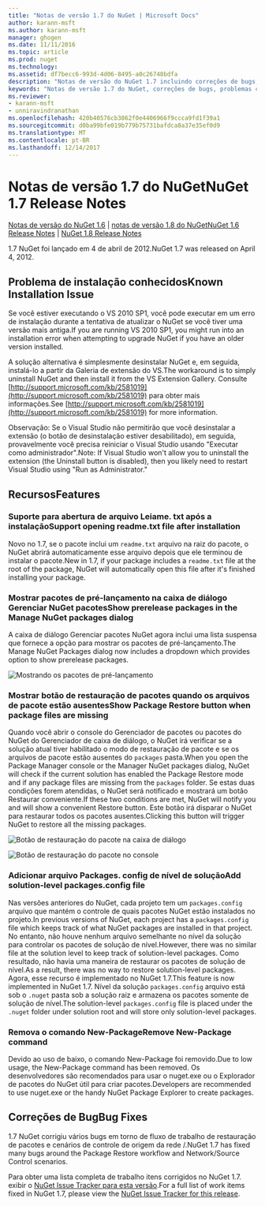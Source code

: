 ```yaml
---
title: "Notas de versão 1.7 do NuGet | Microsoft Docs"
author: karann-msft
ms.author: karann-msft
manager: ghogen
ms.date: 11/11/2016
ms.topic: article
ms.prod: nuget
ms.technology: 
ms.assetid: df7becc6-993d-4d06-8495-a0c26748bdfa
description: "Notas de versão do NuGet 1.7 incluindo correções de bugs, problemas conhecidos, recursos adicionados e DCRs."
keywords: "Notas de versão 1.7 do NuGet, correções de bugs, problemas conhecidos, adicionaram recursos, DCRs"
ms.reviewer:
- karann-msft
- unniravindranathan
ms.openlocfilehash: 420b40576cb3862f0e4406966f9ccca9fd1f39a1
ms.sourcegitcommit: d0ba99bfe019b779b75731bafdca8a37e35ef0d9
ms.translationtype: MT
ms.contentlocale: pt-BR
ms.lasthandoff: 12/14/2017
---
```

# <a name="nuget-17-release-notes"></a><span data-ttu-id="a1105-104">Notas de versão 1.7 do NuGet</span><span class="sxs-lookup"><span data-stu-id="a1105-104">NuGet 1.7 Release Notes</span></span>

<span data-ttu-id="a1105-105">[Notas de versão do NuGet 1.6](../release-notes/nuget-1.6.md) | [notas de versão 1.8 do NuGet](../release-notes/nuget-1.8.md)</span><span class="sxs-lookup"><span data-stu-id="a1105-105">[NuGet 1.6 Release Notes](../release-notes/nuget-1.6.md) | [NuGet 1.8 Release Notes](../release-notes/nuget-1.8.md)</span></span>

<span data-ttu-id="a1105-106">1.7 NuGet foi lançado em 4 de abril de 2012.</span><span class="sxs-lookup"><span data-stu-id="a1105-106">NuGet 1.7 was released on April 4, 2012.</span></span>

## <a name="known-installation-issue"></a><span data-ttu-id="a1105-107">Problema de instalação conhecidos</span><span class="sxs-lookup"><span data-stu-id="a1105-107">Known Installation Issue</span></span>
<span data-ttu-id="a1105-108">Se você estiver executando o VS 2010 SP1, você pode executar em um erro de instalação durante a tentativa de atualizar o NuGet se você tiver uma versão mais antiga.</span><span class="sxs-lookup"><span data-stu-id="a1105-108">If you are running VS 2010 SP1, you might run into an installation error when attempting to upgrade NuGet if you have an older version installed.</span></span>

<span data-ttu-id="a1105-109">A solução alternativa é simplesmente desinstalar NuGet e, em seguida, instalá-lo a partir da Galeria de extensão do VS.</span><span class="sxs-lookup"><span data-stu-id="a1105-109">The workaround is to simply uninstall NuGet and then install it from the VS Extension Gallery.</span></span>  <span data-ttu-id="a1105-110">Consulte [http://support.microsoft.com/kb/2581019](http://support.microsoft.com/kb/2581019) para obter mais informações.</span><span class="sxs-lookup"><span data-stu-id="a1105-110">See [http://support.microsoft.com/kb/2581019](http://support.microsoft.com/kb/2581019) for more information.</span></span>

<span data-ttu-id="a1105-111">Observação: Se o Visual Studio não permitirão que você desinstalar a extensão (o botão de desinstalação estiver desabilitado), em seguida, provavelmente você precisa reiniciar o Visual Studio usando "Executar como administrador".</span><span class="sxs-lookup"><span data-stu-id="a1105-111">Note: If Visual Studio won't allow you to uninstall the extension (the Uninstall button is disabled), then you likely need to restart Visual Studio using "Run as Administrator."</span></span>

## <a name="features"></a><span data-ttu-id="a1105-112">Recursos</span><span class="sxs-lookup"><span data-stu-id="a1105-112">Features</span></span>

### <a name="support-opening-readmetxt-file-after-installation"></a><span data-ttu-id="a1105-113">Suporte para abertura de arquivo Leiame. txt após a instalação</span><span class="sxs-lookup"><span data-stu-id="a1105-113">Support opening readme.txt file after installation</span></span>
<span data-ttu-id="a1105-114">Novo no 1.7, se o pacote inclui um `readme.txt` arquivo na raiz do pacote, o NuGet abrirá automaticamente esse arquivo depois que ele terminou de instalar o pacote.</span><span class="sxs-lookup"><span data-stu-id="a1105-114">New in 1.7, if your package includes a `readme.txt` file at the root of the package, NuGet will automatically open this file after it's finished installing your package.</span></span>

### <a name="show-prerelease-packages-in-the-manage-nuget-packages-dialog"></a><span data-ttu-id="a1105-115">Mostrar pacotes de pré-lançamento na caixa de diálogo Gerenciar NuGet pacotes</span><span class="sxs-lookup"><span data-stu-id="a1105-115">Show prerelease packages in the Manage NuGet packages dialog</span></span>
<span data-ttu-id="a1105-116">A caixa de diálogo Gerenciar pacotes NuGet agora inclui uma lista suspensa que fornece a opção para mostrar os pacotes de pré-lançamento.</span><span class="sxs-lookup"><span data-stu-id="a1105-116">The Manage NuGet Packages dialog now includes a dropdown which provides option to show prerelease packages.</span></span>

![Mostrando os pacotes de pré-lançamento](./media/prerelease-dropdown.png)

### <a name="show-package-restore-button-when-package-files-are-missing"></a><span data-ttu-id="a1105-118">Mostrar botão de restauração de pacotes quando os arquivos de pacote estão ausentes</span><span class="sxs-lookup"><span data-stu-id="a1105-118">Show Package Restore button when package files are missing</span></span>
<span data-ttu-id="a1105-119">Quando você abrir o console do Gerenciador de pacotes ou pacotes do NuGet do Gerenciador de caixa de diálogo, o NuGet irá verificar se a solução atual tiver habilitado o modo de restauração de pacote e se os arquivos de pacote estão ausentes do `packages` pasta.</span><span class="sxs-lookup"><span data-stu-id="a1105-119">When you open the Package Manager console or the Manager NuGet packages dialog, NuGet will check if the current solution has enabled the Package Restore mode and if any package files are missing from the `packages` folder.</span></span> <span data-ttu-id="a1105-120">Se estas duas condições forem atendidas, o NuGet será notificado e mostrará um botão Restaurar conveniente.</span><span class="sxs-lookup"><span data-stu-id="a1105-120">If these two conditions are met, NuGet will notify you and will show a convenient Restore button.</span></span> <span data-ttu-id="a1105-121">Este botão irá disparar o NuGet para restaurar todos os pacotes ausentes.</span><span class="sxs-lookup"><span data-stu-id="a1105-121">Clicking this button will trigger NuGet to restore all the missing packages.</span></span>

![Botão de restauração do pacote na caixa de diálogo](./media/packagerestore-dialog.png)

![Botão de restauração do pacote no console](./media/packagerestore-console.png)

### <a name="add-solution-level-packagesconfig-file"></a><span data-ttu-id="a1105-124">Adicionar arquivo Packages. config de nível de solução</span><span class="sxs-lookup"><span data-stu-id="a1105-124">Add solution-level packages.config file</span></span>
<span data-ttu-id="a1105-125">Nas versões anteriores do NuGet, cada projeto tem um `packages.config` arquivo que mantém o controle de quais pacotes NuGet estão instalados no projeto.</span><span class="sxs-lookup"><span data-stu-id="a1105-125">In previous versions of NuGet, each project has a `packages.config` file which keeps track of what NuGet packages are installed in that project.</span></span> <span data-ttu-id="a1105-126">No entanto, não houve nenhum arquivo semelhante no nível da solução para controlar os pacotes de solução de nível.</span><span class="sxs-lookup"><span data-stu-id="a1105-126">However, there was no similar file at the solution level to keep track of solution-level packages.</span></span> <span data-ttu-id="a1105-127">Como resultado, não havia uma maneira de restaurar os pacotes de solução de nível.</span><span class="sxs-lookup"><span data-stu-id="a1105-127">As a result, there was no way to restore solution-level packages.</span></span>
<span data-ttu-id="a1105-128">Agora, esse recurso é implementado no NuGet 1.7.</span><span class="sxs-lookup"><span data-stu-id="a1105-128">This feature is now implemented in NuGet 1.7.</span></span> <span data-ttu-id="a1105-129">Nível da solução `packages.config` arquivo está sob o `.nuget` pasta sob a solução raiz e armazena os pacotes somente de solução de nível.</span><span class="sxs-lookup"><span data-stu-id="a1105-129">The solution-level `packages.config` file is placed under the `.nuget` folder under solution root and will store only solution-level packages.</span></span>

### <a name="remove-new-package-command"></a><span data-ttu-id="a1105-130">Remova o comando New-Package</span><span class="sxs-lookup"><span data-stu-id="a1105-130">Remove New-Package command</span></span>
<span data-ttu-id="a1105-131">Devido ao uso de baixo, o comando New-Package foi removido.</span><span class="sxs-lookup"><span data-stu-id="a1105-131">Due to low usage, the New-Package command has been removed.</span></span> <span data-ttu-id="a1105-132">Os desenvolvedores são recomendados para usar o nuget.exe ou o Explorador de pacotes do NuGet útil para criar pacotes.</span><span class="sxs-lookup"><span data-stu-id="a1105-132">Developers are recommended to use nuget.exe or the handy NuGet Package Explorer to create packages.</span></span>

## <a name="bug-fixes"></a><span data-ttu-id="a1105-133">Correções de Bug</span><span class="sxs-lookup"><span data-stu-id="a1105-133">Bug Fixes</span></span>
<span data-ttu-id="a1105-134">1.7 NuGet corrigiu vários bugs em torno de fluxo de trabalho de restauração de pacotes e cenários de controle de origem da rede /.</span><span class="sxs-lookup"><span data-stu-id="a1105-134">NuGet 1.7 has fixed many bugs around the Package Restore workflow and Network/Source Control scenarios.</span></span>

<span data-ttu-id="a1105-135">Para obter uma lista completa de trabalho itens corrigidos no NuGet 1.7. exibir o [NuGet Issue Tracker para esta versão](http://nuget.codeplex.com/workitem/list/advanced?keyword=&status=Closed&type=All&priority=All&release=NuGet%201.7&assignedTo=All&component=All&sortField=Votes&sortDirection=Descending&page=0).</span><span class="sxs-lookup"><span data-stu-id="a1105-135">For a full list of work items fixed in NuGet 1.7, please view the [NuGet Issue Tracker for this release](http://nuget.codeplex.com/workitem/list/advanced?keyword=&status=Closed&type=All&priority=All&release=NuGet%201.7&assignedTo=All&component=All&sortField=Votes&sortDirection=Descending&page=0).</span></span>
